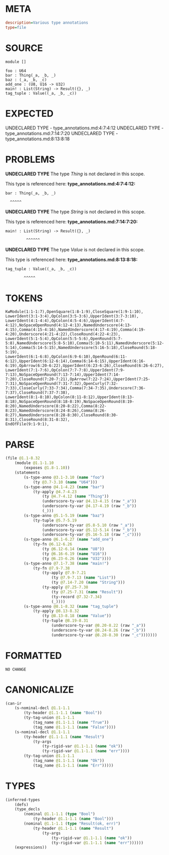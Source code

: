 # META
~~~ini
description=Various type annotations
type=file
~~~
# SOURCE
~~~roc
module []

foo : U64
bar : Thing(_a, _b, _)
baz : (_a, _b, _c)
add_one : (U8, U16 -> U32)
main! : List(String) -> Result({}, _)
tag_tuple : Value((_a, _b, _c))
~~~
# EXPECTED
UNDECLARED TYPE - type_annotations.md:4:7:4:12
UNDECLARED TYPE - type_annotations.md:7:14:7:20
UNDECLARED TYPE - type_annotations.md:8:13:8:18
# PROBLEMS
**UNDECLARED TYPE**
The type _Thing_ is not declared in this scope.

This type is referenced here:
**type_annotations.md:4:7:4:12:**
```roc
bar : Thing(_a, _b, _)
```
      ^^^^^


**UNDECLARED TYPE**
The type _String_ is not declared in this scope.

This type is referenced here:
**type_annotations.md:7:14:7:20:**
```roc
main! : List(String) -> Result({}, _)
```
             ^^^^^^


**UNDECLARED TYPE**
The type _Value_ is not declared in this scope.

This type is referenced here:
**type_annotations.md:8:13:8:18:**
```roc
tag_tuple : Value((_a, _b, _c))
```
            ^^^^^


# TOKENS
~~~zig
KwModule(1:1-1:7),OpenSquare(1:8-1:9),CloseSquare(1:9-1:10),
LowerIdent(3:1-3:4),OpColon(3:5-3:6),UpperIdent(3:7-3:10),
LowerIdent(4:1-4:4),OpColon(4:5-4:6),UpperIdent(4:7-4:12),NoSpaceOpenRound(4:12-4:13),NamedUnderscore(4:13-4:15),Comma(4:15-4:16),NamedUnderscore(4:17-4:19),Comma(4:19-4:20),Underscore(4:21-4:22),CloseRound(4:22-4:23),
LowerIdent(5:1-5:4),OpColon(5:5-5:6),OpenRound(5:7-5:8),NamedUnderscore(5:8-5:10),Comma(5:10-5:11),NamedUnderscore(5:12-5:14),Comma(5:14-5:15),NamedUnderscore(5:16-5:18),CloseRound(5:18-5:19),
LowerIdent(6:1-6:8),OpColon(6:9-6:10),OpenRound(6:11-6:12),UpperIdent(6:12-6:14),Comma(6:14-6:15),UpperIdent(6:16-6:19),OpArrow(6:20-6:22),UpperIdent(6:23-6:26),CloseRound(6:26-6:27),
LowerIdent(7:1-7:6),OpColon(7:7-7:8),UpperIdent(7:9-7:13),NoSpaceOpenRound(7:13-7:14),UpperIdent(7:14-7:20),CloseRound(7:20-7:21),OpArrow(7:22-7:24),UpperIdent(7:25-7:31),NoSpaceOpenRound(7:31-7:32),OpenCurly(7:32-7:33),CloseCurly(7:33-7:34),Comma(7:34-7:35),Underscore(7:36-7:37),CloseRound(7:37-7:38),
LowerIdent(8:1-8:10),OpColon(8:11-8:12),UpperIdent(8:13-8:18),NoSpaceOpenRound(8:18-8:19),NoSpaceOpenRound(8:19-8:20),NamedUnderscore(8:20-8:22),Comma(8:22-8:23),NamedUnderscore(8:24-8:26),Comma(8:26-8:27),NamedUnderscore(8:28-8:30),CloseRound(8:30-8:31),CloseRound(8:31-8:32),
EndOfFile(9:1-9:1),
~~~
# PARSE
~~~clojure
(file @1.1-8.32
	(module @1.1-1.10
		(exposes @1.8-1.10))
	(statements
		(s-type-anno @3.1-3.10 (name "foo")
			(ty @3.7-3.10 (name "U64")))
		(s-type-anno @4.1-4.23 (name "bar")
			(ty-apply @4.7-4.23
				(ty @4.7-4.12 (name "Thing"))
				(underscore-ty-var @4.13-4.15 (raw "_a"))
				(underscore-ty-var @4.17-4.19 (raw "_b"))
				(_)))
		(s-type-anno @5.1-5.19 (name "baz")
			(ty-tuple @5.7-5.19
				(underscore-ty-var @5.8-5.10 (raw "_a"))
				(underscore-ty-var @5.12-5.14 (raw "_b"))
				(underscore-ty-var @5.16-5.18 (raw "_c"))))
		(s-type-anno @6.1-6.27 (name "add_one")
			(ty-fn @6.12-6.26
				(ty @6.12-6.14 (name "U8"))
				(ty @6.16-6.19 (name "U16"))
				(ty @6.23-6.26 (name "U32"))))
		(s-type-anno @7.1-7.38 (name "main!")
			(ty-fn @7.9-7.38
				(ty-apply @7.9-7.21
					(ty @7.9-7.13 (name "List"))
					(ty @7.14-7.20 (name "String")))
				(ty-apply @7.25-7.38
					(ty @7.25-7.31 (name "Result"))
					(ty-record @7.32-7.34)
					(_))))
		(s-type-anno @8.1-8.32 (name "tag_tuple")
			(ty-apply @8.13-8.32
				(ty @8.13-8.18 (name "Value"))
				(ty-tuple @8.19-8.31
					(underscore-ty-var @8.20-8.22 (raw "_a"))
					(underscore-ty-var @8.24-8.26 (raw "_b"))
					(underscore-ty-var @8.28-8.30 (raw "_c")))))))
~~~
# FORMATTED
~~~roc
NO CHANGE
~~~
# CANONICALIZE
~~~clojure
(can-ir
	(s-nominal-decl @1.1-1.1
		(ty-header @1.1-1.1 (name "Bool"))
		(ty-tag-union @1.1-1.1
			(tag_name @1.1-1.1 (name "True"))
			(tag_name @1.1-1.1 (name "False"))))
	(s-nominal-decl @1.1-1.1
		(ty-header @1.1-1.1 (name "Result")
			(ty-args
				(ty-rigid-var @1.1-1.1 (name "ok"))
				(ty-rigid-var @1.1-1.1 (name "err"))))
		(ty-tag-union @1.1-1.1
			(tag_name @1.1-1.1 (name "Ok"))
			(tag_name @1.1-1.1 (name "Err")))))
~~~
# TYPES
~~~clojure
(inferred-types
	(defs)
	(type_decls
		(nominal @1.1-1.1 (type "Bool")
			(ty-header @1.1-1.1 (name "Bool")))
		(nominal @1.1-1.1 (type "Result(ok, err)")
			(ty-header @1.1-1.1 (name "Result")
				(ty-args
					(ty-rigid-var @1.1-1.1 (name "ok"))
					(ty-rigid-var @1.1-1.1 (name "err"))))))
	(expressions))
~~~
